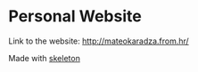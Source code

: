 # Personal Website

Link to the website: http://mateokaradza.from.hr/

Made with [skeleton](http://getskeleton.com/)
